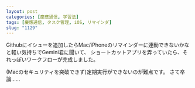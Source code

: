 ```yaml
---
layout: post
categories: [慶應通信, 学習法]
tags: [慶應通信, タスク管理, iOS, リマインダ]
slug: "1129"
---
```

Githubにイシューを追加したらMac/iPhoneのリマインダーに連動できないかなと軽い気持ちでGemini君に聞いて、
ショートカットアプリを弄っていたら、それっぽいワークフローが完成しました。

(Macのセキュリティを突破できず)定期実行ができないのが難点です。
さて卒論……